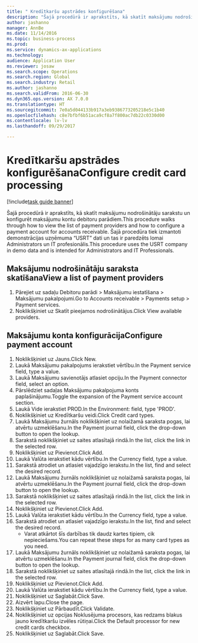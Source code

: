 ```yaml
--- 
title: " Kredītkaršu apstrādes konfigurēšana"
description: "Šajā procedūrā ir aprakstīts, kā skatīt maksājumu nodrošinātāju sarakstu un konfigurēt maksājumu kontu debitoru parādiem."
author: jashanno
manager: AnnBe
ms.date: 11/14/2016
ms.topic: business-process
ms.prod: 
ms.service: dynamics-ax-applications
ms.technology: 
audience: Application User
ms.reviewer: josaw
ms.search.scope: Operations
ms.search.region: Global
ms.search.industry: Retail
ms.author: jashanno
ms.search.validFrom: 2016-06-30
ms.dyn365.ops.version: AX 7.0.0
ms.translationtype: HT
ms.sourcegitcommit: 7e0a5d044133b917a3eb9386773205218e5c1b40
ms.openlocfilehash: c8e7bfbf6b51aca9cf8a7f800ac7db22c0330d00
ms.contentlocale: lv-lv
ms.lasthandoff: 09/29/2017

---
```

# <a name="configure-credit-card-processing"></a><span data-ttu-id="2afe9-103"> Kredītkaršu apstrādes konfigurēšana</span><span class="sxs-lookup"><span data-stu-id="2afe9-103">Configure credit card processing</span></span>

[!include[task guide banner](../includes/task-guide-banner.md)]

<span data-ttu-id="2afe9-104">Šajā procedūrā ir aprakstīts, kā skatīt maksājumu nodrošinātāju sarakstu un konfigurēt maksājumu kontu debitoru parādiem.</span><span class="sxs-lookup"><span data-stu-id="2afe9-104">This procedure walks through how to view the list of payment providers and how to configure a payment account for accounts receivable.</span></span> <span data-ttu-id="2afe9-105">Šajā procedūra tiek izmantoti demonstrācijas uzņēmuma “USRT” dati un tas ir paredzēts lomai Administrators un IT profesionālis.</span><span class="sxs-lookup"><span data-stu-id="2afe9-105">This procedure uses the USRT company in demo data and is intended for Administrators and IT Professionals.</span></span>


## <a name="view-a-list-of-payment-providers"></a><span data-ttu-id="2afe9-106">Maksājumu nodrošinātāju saraksta skatīšana</span><span class="sxs-lookup"><span data-stu-id="2afe9-106">View a list of payment providers</span></span>
1. <span data-ttu-id="2afe9-107">Pārejiet uz sadaļu Debitoru parādi > Maksājumu iestatīšana > Maksājumu pakalpojumi.</span><span class="sxs-lookup"><span data-stu-id="2afe9-107">Go to Accounts receivable > Payments setup > Payment services.</span></span>
2. <span data-ttu-id="2afe9-108">Noklikšķiniet uz Skatīt pieejamos nodrošinātājus.</span><span class="sxs-lookup"><span data-stu-id="2afe9-108">Click View available providers.</span></span>

## <a name="configure-payment-account"></a><span data-ttu-id="2afe9-109">Maksājumu konta konfigurācija</span><span class="sxs-lookup"><span data-stu-id="2afe9-109">Configure payment account</span></span>
1. <span data-ttu-id="2afe9-110">Noklikšķiniet uz Jauns.</span><span class="sxs-lookup"><span data-stu-id="2afe9-110">Click New.</span></span>
2. <span data-ttu-id="2afe9-111">Laukā Maksājumu pakalpojums ierakstiet vērtību.</span><span class="sxs-lookup"><span data-stu-id="2afe9-111">In the Payment service field, type a value.</span></span>
3. <span data-ttu-id="2afe9-112">Laukā Maksājumu savienotājs atlasiet opciju.</span><span class="sxs-lookup"><span data-stu-id="2afe9-112">In the Payment connector field, select an option.</span></span>
4. <span data-ttu-id="2afe9-113">Pārslēdziet sadaļas Maksājumu pakalpojuma konts paplašinājumu.</span><span class="sxs-lookup"><span data-stu-id="2afe9-113">Toggle the expansion of the Payment service account section.</span></span>
5. <span data-ttu-id="2afe9-114">Laukā Vide ierakstiet PROD.</span><span class="sxs-lookup"><span data-stu-id="2afe9-114">In the Environment: field, type 'PROD'.</span></span>
6. <span data-ttu-id="2afe9-115">Noklikšķiniet uz Kredītkaršu veidi.</span><span class="sxs-lookup"><span data-stu-id="2afe9-115">Click Credit card types.</span></span>
7. <span data-ttu-id="2afe9-116">Laukā Maksājumu žurnāls noklikšķiniet uz nolaižamā saraksta pogas, lai atvērtu uzmeklēšanu.</span><span class="sxs-lookup"><span data-stu-id="2afe9-116">In the Payment journal field, click the drop-down button to open the lookup.</span></span>
8. <span data-ttu-id="2afe9-117">Sarakstā noklikšķiniet uz saites atlasītajā rindā.</span><span class="sxs-lookup"><span data-stu-id="2afe9-117">In the list, click the link in the selected row.</span></span>
9. <span data-ttu-id="2afe9-118">Noklikšķiniet uz Pievienot.</span><span class="sxs-lookup"><span data-stu-id="2afe9-118">Click Add.</span></span>
10. <span data-ttu-id="2afe9-119">Laukā Valūta ierakstiet kādu vērtību.</span><span class="sxs-lookup"><span data-stu-id="2afe9-119">In the Currency field, type a value.</span></span>
11. <span data-ttu-id="2afe9-120">Sarakstā atrodiet un atlasiet vajadzīgo ierakstu.</span><span class="sxs-lookup"><span data-stu-id="2afe9-120">In the list, find and select the desired record.</span></span>
12. <span data-ttu-id="2afe9-121">Laukā Maksājumu žurnāls noklikšķiniet uz nolaižamā saraksta pogas, lai atvērtu uzmeklēšanu.</span><span class="sxs-lookup"><span data-stu-id="2afe9-121">In the Payment journal field, click the drop-down button to open the lookup.</span></span>
13. <span data-ttu-id="2afe9-122">Sarakstā noklikšķiniet uz saites atlasītajā rindā.</span><span class="sxs-lookup"><span data-stu-id="2afe9-122">In the list, click the link in the selected row.</span></span>
14. <span data-ttu-id="2afe9-123">Noklikšķiniet uz Pievienot.</span><span class="sxs-lookup"><span data-stu-id="2afe9-123">Click Add.</span></span>
15. <span data-ttu-id="2afe9-124">Laukā Valūta ierakstiet kādu vērtību.</span><span class="sxs-lookup"><span data-stu-id="2afe9-124">In the Currency field, type a value.</span></span>
16. <span data-ttu-id="2afe9-125">Sarakstā atrodiet un atlasiet vajadzīgo ierakstu.</span><span class="sxs-lookup"><span data-stu-id="2afe9-125">In the list, find and select the desired record.</span></span>
    * <span data-ttu-id="2afe9-126">Varat atkārtot šīs darbības tik daudz kartes tipiem, cik nepieciešams.</span><span class="sxs-lookup"><span data-stu-id="2afe9-126">You can repeat these steps for as many card types as you need.</span></span>  
17. <span data-ttu-id="2afe9-127">Laukā Maksājumu žurnāls noklikšķiniet uz nolaižamā saraksta pogas, lai atvērtu uzmeklēšanu.</span><span class="sxs-lookup"><span data-stu-id="2afe9-127">In the Payment journal field, click the drop-down button to open the lookup.</span></span>
18. <span data-ttu-id="2afe9-128">Sarakstā noklikšķiniet uz saites atlasītajā rindā.</span><span class="sxs-lookup"><span data-stu-id="2afe9-128">In the list, click the link in the selected row.</span></span>
19. <span data-ttu-id="2afe9-129">Noklikšķiniet uz Pievienot.</span><span class="sxs-lookup"><span data-stu-id="2afe9-129">Click Add.</span></span>
20. <span data-ttu-id="2afe9-130">Laukā Valūta ierakstiet kādu vērtību.</span><span class="sxs-lookup"><span data-stu-id="2afe9-130">In the Currency field, type a value.</span></span>
21. <span data-ttu-id="2afe9-131">Noklikšķiniet uz Saglabāt.</span><span class="sxs-lookup"><span data-stu-id="2afe9-131">Click Save.</span></span>
22. <span data-ttu-id="2afe9-132">Aizvērt lapu.</span><span class="sxs-lookup"><span data-stu-id="2afe9-132">Close the page.</span></span>
23. <span data-ttu-id="2afe9-133">Noklikšķiniet uz Pārbaudīt.</span><span class="sxs-lookup"><span data-stu-id="2afe9-133">Click Validate.</span></span>
24. <span data-ttu-id="2afe9-134">Noklikšķiniet uz opcijas Noklusējuma procesors, kas redzams blakus jauno kredītkaršu izvēles rūtiņai.</span><span class="sxs-lookup"><span data-stu-id="2afe9-134">Click the Default processor for new credit cards checkbox.</span></span>
25. <span data-ttu-id="2afe9-135">Noklikšķiniet uz Saglabāt.</span><span class="sxs-lookup"><span data-stu-id="2afe9-135">Click Save.</span></span>


